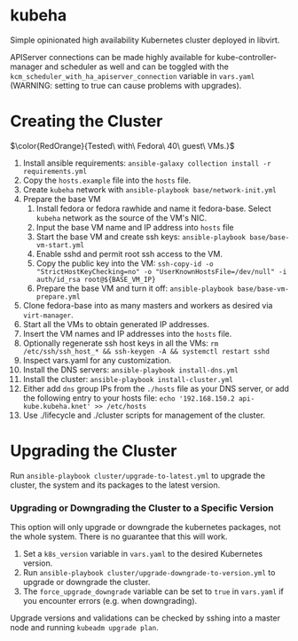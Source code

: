 # kubeha

Simple opinionated high availability Kubernetes cluster deployed in libvirt.

APIServer connections can be made highly available for kube-controller-manager and scheduler as well and can be toggled with the `kcm_scheduler_with_ha_apiserver_connection` variable in `vars.yaml` (WARNING: setting to true can cause problems with upgrades).

# Creating the Cluster

$\color{RedOrange}{Tested\ with\ Fedora\ 40\ guest\ VMs.}$

1. Install ansible requirements: `ansible-galaxy collection install -r requirements.yml`
2. Copy the `hosts.example` file into the `hosts` file.
3. Create `kubeha` network with `ansible-playbook base/network-init.yml`
4. Prepare the base VM
   1. Install fedora or fedora rawhide and name it fedora-base. Select `kubeha` network as the source of the VM's NIC.
   2. Input the base VM name and IP address into `hosts` file
   3. Start the base VM and create ssh keys: `ansible-playbook base/base-vm-start.yml`
   4. Enable sshd and permit root ssh access to the VM.
   5. Copy the public key into the VM: `ssh-copy-id -o "StrictHostKeyChecking=no" -o "UserKnownHostsFile=/dev/null" -i auth/id_rsa root@${BASE_VM_IP}`
   6. Prepare the base VM and turn it off: `ansible-playbook base/base-vm-prepare.yml`
5. Clone fedora-base into as many masters and workers as desired via `virt-manager`.
6. Start all the VMs to obtain generated IP addresses.
7. Insert the VM names and IP addresses into the `hosts` file.
8. Optionally regenerate ssh host keys in all the VMs: `rm /etc/ssh/ssh_host_* && ssh-keygen -A && systemctl restart sshd`
9. Inspect vars.yaml for any customization.
10. Install the DNS servers: `ansible-playbook install-dns.yml`
11. Install the cluster: `ansible-playbook install-cluster.yml`
12. Either add `dns` group IPs from the `./hosts` file as your DNS server, or add the following entry to your hosts file: `echo '192.168.150.2 api-kube.kubeha.knet' >> /etc/hosts`
13. Use ./lifecycle and ./cluster scripts for management of the cluster.

# Upgrading the Cluster

Run `ansible-playbook cluster/upgrade-to-latest.yml` to upgrade the cluster, the system and its packages to the latest version.


### Upgrading or Downgrading the Cluster to a Specific Version

This option will only upgrade or downgrade the kubernetes packages, not the whole system.
There is no guarantee that this will work.

1. Set a `k8s_version` variable in `vars.yaml` to the desired Kubernetes version.
2. Run `ansible-playbook cluster/upgrade-downgrade-to-version.yml` to upgrade or downgrade the cluster.
3. The `force_upgrade_downgrade` variable can be set to `true` in `vars.yaml` if you encounter errors (e.g. when downgrading).

Upgrade versions and validations can be checked by sshing into a master node and running `kubeadm upgrade plan`.
